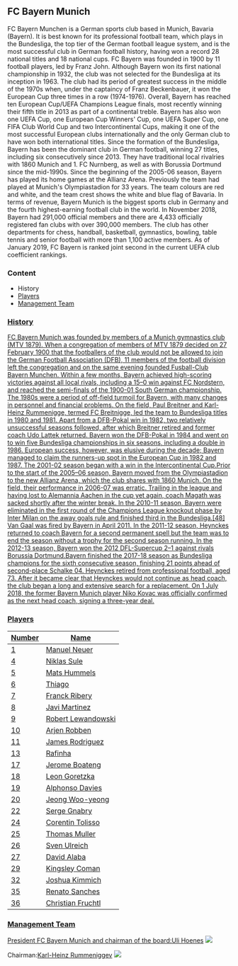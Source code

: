 ## FC Bayern Munich

FC Bayern Munchen is a German sports club based in Munich, Bavaria (Bayern). It is best known for its professional football team, which plays in the Bundesliga, the top tier of the German football league system, and is the most successful club in German football history, having won a record 28 national titles and 18 national cups.
FC Bayern was founded in 1900 by 11 football players, led by Franz John. Although Bayern won its first national championship in 1932, the club was not selected for the Bundesliga at its inception in 1963. The club had its period of greatest success in the middle of the 1970s when, under the captaincy of Franz Beckenbauer, it won the European Cup three times in a row (1974-1976). Overall, Bayern has reached ten European Cup/UEFA Champions League finals, most recently winning their fifth title in 2013 as part of a continental treble. Bayern has also won one UEFA Cup, one European Cup Winners' Cup, one UEFA Super Cup, one FIFA Club World Cup and two Intercontinental Cups, making it one of the most successful European clubs internationally and the only German club to have won both international titles. Since the formation of the Bundesliga, Bayern has been the dominant club in German football, winning 27 titles, including six consecutively since 2013. They have traditional local rivalries with 1860 Munich and 1. FC Nurnberg, as well as with Borussia Dortmund since the mid-1990s.
Since the beginning of the 2005-06 season, Bayern has played its home games at the Allianz Arena. Previously the team had played at Munich's Olympiastadion for 33 years. The team colours are red and white, and the team crest shows the white and blue flag of Bavaria. In terms of revenue, Bayern Munich is the biggest sports club in Germany and the fourth highest-earning football club in the world. In November 2018, Bayern had 291,000 official members and there are 4,433 officially registered fan clubs with over 390,000 members. The club has other departments for chess, handball, basketball, gymnastics, bowling, table tennis and senior football with more than 1,100 active members. As of January 2019, FC Bayern is ranked joint second in the current UEFA club coefficient rankings.

### Content
- History <a href=" ### History" >
- Players <a href=" ### Players" >
- Management Team <a href=" ### Management Team" >

### History
FC Bayern Munich was founded by members of a Munich gymnastics club (MTV 1879). When a congregation of members of MTV 1879 decided on 27 February 1900 that the footballers of the club would not be allowed to join the German Football Association (DFB), 11 members of the football division left the congregation and on the same evening founded Fusball-Club Bayern Munchen. Within a few months, Bayern achieved high-scoring victories against all local rivals, including a 15–0 win against FC Nordstern, and reached the semi-finals of the 1900-01 South German championship.
The 1980s were a period of off-field turmoil for Bayern, with many changes in personnel and financial problems. On the field, Paul Breitner and Karl-Heinz Rummenigge, termed FC Breitnigge, led the team to Bundesliga titles in 1980 and 1981. Apart from a DFB-Pokal win in 1982, two relatively unsuccessful seasons followed, after which Breitner retired and former coach Udo Lattek returned. Bayern won the DFB-Pokal in 1984 and went on to win five Bundesliga championships in six seasons, including a double in 1986. European success, however, was elusive during the decade; Bayern managed to claim the runners-up spot in the European Cup in 1982 and 1987.
The 2001-02 season began with a win in the Intercontinental Cup.Prior to the start of the 2005–06 season, Bayern moved from the Olympiastadion to the new Allianz Arena, which the club shares with 1860 Munich. On the field, their performance in 2006-07 was erratic. Trailing in the league and having lost to Alemannia Aachen in the cup yet again, coach Magath was sacked shortly after the winter break.
In the 2010-11 season, Bayern were eliminated in the first round of the Champions League knockout phase by Inter Milan on the away goals rule and finished third in the Bundesliga.[48] Van Gaal was fired by Bayern in April 2011. In the 2011-12 season, Heynckes returned to coach Bayern for a second permanent spell but the team was to end the season without a trophy for the second season running. In the 2012-13 season, Bayern won the 2012 DFL-Supercup 2–1 against rivals Borussia Dortmund.Bayern finished the 2017-18 season as Bundesliga champions for the sixth consecutive season, finishing 21 points ahead of second-place Schalke 04. Heynckes retired from professional football, aged 73.
After it became clear that Heynckes would not continue as head coach, the club began a long and extensive search for a replacement. On 1 July 2018, the former Bayern Munich player Niko Kovac was officially confirmed as the next head coach, signing a three-year deal.

### Players
|Number|Name|
|----|----|
|1|Manuel Neuer|
|4|Niklas Sule|
|5|Mats Hummels|
|6|Thiago|
|7|Franck Ribery|
|8|Javi Martinez|
|9|Robert Lewandowski|
|10|Arjen Robben|
|11|James Rodriguez|
|13|Rafinha|
|17|Jerome Boateng|
|18|Leon Goretzka|
|19|Alphonso Davies|
|20|Jeong Woo-yeong|
|22|Serge Gnabry|
|24|Corentin Tolisso|
|25|Thomas Muller|
|26|Sven Ulreich|
|27|David Alaba|
|29|Kingsley Coman|
|32|Joshua Kimmich|
|35|Renato Sanches|
|36|Christian Fruchtl|


### Management Team
President FC Bayern Munich and chairman of the board:[Uli Hoenes](https://en.wikipedia.org/wiki/Uli_Hoene%C3%9F)
<img data-v-545549d3="" data-v-df0ebec6="" src="https://graph.baidu.com/resource/1043533440c9074c12ecd01553046379.jpg" class="graph-img-opacity">

Chairman:[Karl-Heinz Rummeniggev](https://en.wikipedia.org/wiki/Karl-Heinz_Rummenigge)
<img data-v-545549d3="" data-v-df0ebec6="" src="https://graph.baidu.com/resource/1017eb9383ff1f4e874f401553046405.jpg" class="graph-img-opacity">

